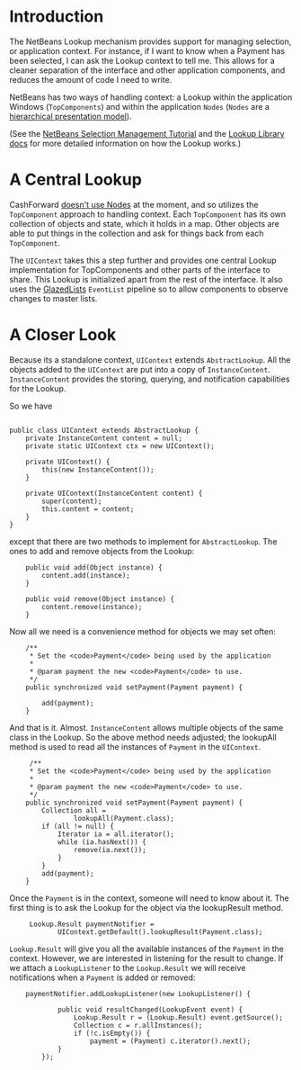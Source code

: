 # Introduction #

The NetBeans Lookup mechanism provides support for managing selection, or application context. For instance, if I want to know when a Payment has been selected, I can ask the Lookup context to tell me. This allows for a cleaner separation of the interface and other application components, and reduces the amount of code I need to write.

NetBeans has two ways of handling context: a Lookup within the application Windows (`TopComponents`) and within the application `Nodes` (`Nodes` are a [hierarchical presentation model](http://wiki.netbeans.info/wiki/view/DevFaqWhatIsANode)).

(See the [NetBeans Selection Management Tutorial](http://platform.netbeans.org/tutorials/60/nbm-selection-1.html) and the [Lookup Library docs](http://openide.netbeans.org/lookup/) for more detailed information on how the Lookup works.)

# A Central Lookup #

CashForward [doesn't use Nodes](CashForwardDesign.md) at the moment, and so utilizes the `TopComponent` approach to handling context. Each `TopComponent` has its own collection of objects and state, which it holds in a map. Other objects are able to put things in the collection and ask for things back from each `TopComponent`.

The `UIContext` takes this a step further and provides one central Lookup implementation for TopComponents and other parts of the interface to share. This Lookup is initialized apart from the rest of the interface. It also uses the [GlazedLists](http://publicobject.com/glazedlists/) `EventList` pipeline so to allow components to observe changes to master lists.

# A Closer Look #
Because its a standalone context, `UIContext` extends `AbstractLookup`. All the objects added to the `UIContext` are put into a copy of `InstanceContent`. `InstanceContent` provides the storing, querying, and notification capabilities for the Lookup.

So we have

```

public class UIContext extends AbstractLookup { 
    private InstanceContent content = null;
    private static UIContext ctx = new UIContext();
    
    private UIContext() {
        this(new InstanceContent());
    }

    private UIContext(InstanceContent content) {
        super(content);
        this.content = content;
    }
}

```

except that there are two methods to implement for `AbstractLookup`. The ones to add and remove objects from the Lookup:

```
    public void add(Object instance) {
        content.add(instance);
    }

    public void remove(Object instance) {
        content.remove(instance);
    }
```

Now all we need is a convenience method for objects we may set often:

```
    /**
     * Set the <code>Payment</code> being used by the application
     *
     * @param payment the new <code>Payment</code> to use.
     */
    public synchronized void setPayment(Payment payment) {
        
        add(payment);
    }
```

And that is it. Almost. `InstanceContent` allows multiple objects of the same class in the Lookup. So the above method needs adjusted; the lookupAll method is used to read all the instances of `Payment` in the `UIContext`.

```
     /**
     * Set the <code>Payment</code> being used by the application
     *
     * @param payment the new <code>Payment</code> to use.
     */
    public synchronized void setPayment(Payment payment) {
        Collection all =
                lookupAll(Payment.class);
        if (all != null) {
            Iterator ia = all.iterator();
            while (ia.hasNext()) {
                remove(ia.next());
            }
        }
        add(payment);
    }
```


Once the `Payment` is in the context, someone will need to know about it. The first thing is to ask the Lookup for the object via the lookupResult method.

```
     Lookup.Result paymentNotifier =
            UIContext.getDefault().lookupResult(Payment.class);
```

`Lookup.Result` will give you all the available instances of the `Payment` in the context. However, we are interested in listening for the result to change. If we attach a `LookupListener` to the `Lookup.Result` we will receive notifications when a `Payment` is added or removed:

```
    paymentNotifier.addLookupListener(new LookupListener() {

            public void resultChanged(LookupEvent event) {
                Lookup.Result r = (Lookup.Result) event.getSource();
                Collection c = r.allInstances();
                if (!c.isEmpty()) {
                    payment = (Payment) c.iterator().next();
            }
        });

```


